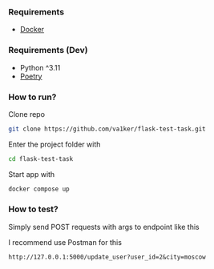 ### Requirements
- [Docker](https://www.docker.com/)

### Requirements (Dev)
- Python ^3.11 
- [Poetry](https://python-poetry.org/)
 

### How to run?

Clone repo
```bash
git clone https://github.com/va1ker/flask-test-task.git
```

Enter the project folder with

```bash
cd flask-test-task
```

Start app with

```bash
docker compose up
```

### How to test?

Simply send POST requests with args to endpoint like this

I recommend use Postman for this
```
http://127.0.0.1:5000/update_user?user_id=2&city=moscow
```
